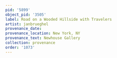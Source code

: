 ```yaml
---
pid: '5899'
object_pid: '3505'
label: Road on a Wooded Hillside with Travelers
artist: janbrueghel
provenance_date:
provenance_location: New York, NY
provenance_text: Newhouse Gallery
collection: provenance
order: '1073'
---
```

